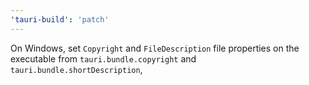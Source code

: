 ```yaml
---
'tauri-build': 'patch'
---
```


On Windows, set `Copyright` and `FileDescription` file properties on the executable from `tauri.bundle.copyright` and `tauri.bundle.shortDescription`,
